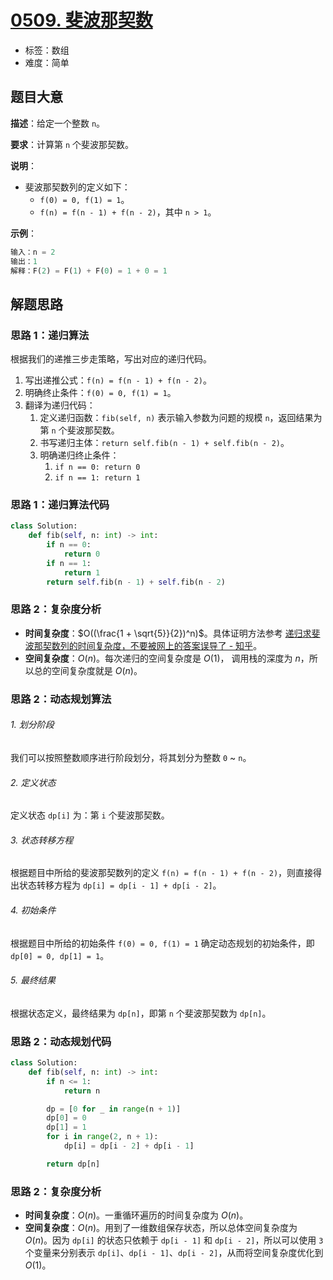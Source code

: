 # [0509. 斐波那契数](https://leetcode.cn/problems/fibonacci-number/)

- 标签：数组
- 难度：简单

## 题目大意

**描述**：给定一个整数 `n`。

**要求**：计算第 `n` 个斐波那契数。

**说明**：

- 斐波那契数列的定义如下：
  - `f(0) = 0, f(1) = 1`。
  - `f(n) = f(n - 1) + f(n - 2)`，其中 `n > 1`。


**示例**：

```Python
输入：n = 2
输出：1
解释：F(2) = F(1) + F(0) = 1 + 0 = 1
```

## 解题思路

### 思路 1：递归算法

根据我们的递推三步走策略，写出对应的递归代码。

1. 写出递推公式：`f(n) = f(n - 1) + f(n - 2)`。
2. 明确终止条件：`f(0) = 0, f(1) = 1`。
3. 翻译为递归代码：
   1. 定义递归函数：`fib(self, n)` 表示输入参数为问题的规模 `n`，返回结果为第 `n` 个斐波那契数。
   2. 书写递归主体：`return self.fib(n - 1) + self.fib(n - 2)`。
   3. 明确递归终止条件：
      1. `if n == 0: return 0`
      2. `if n == 1: return 1`

### 思路 1：递归算法代码

```Python
class Solution:
    def fib(self, n: int) -> int:
        if n == 0:
            return 0
        if n == 1:
            return 1
        return self.fib(n - 1) + self.fib(n - 2)
```

### 思路 2：复杂度分析

- **时间复杂度**：$O((\frac{1 + \sqrt{5}}{2})^n)$。具体证明方法参考 [递归求斐波那契数列的时间复杂度，不要被网上的答案误导了 - 知乎](https://zhuanlan.zhihu.com/p/256344121)。
- **空间复杂度**：$O(n)$。每次递归的空间复杂度是 $O(1)$， 调用栈的深度为 $n$，所以总的空间复杂度就是 $O(n)$。

### 思路 2：动态规划算法

###### 1. 划分阶段

我们可以按照整数顺序进行阶段划分，将其划分为整数 `0` ~ `n`。

###### 2. 定义状态

定义状态 `dp[i]` 为：第 `i` 个斐波那契数。

###### 3. 状态转移方程

根据题目中所给的斐波那契数列的定义 `f(n) = f(n - 1) + f(n - 2)`，则直接得出状态转移方程为 `dp[i] = dp[i - 1] + dp[i - 2]`。

###### 4. 初始条件

根据题目中所给的初始条件 `f(0) = 0, f(1) = 1` 确定动态规划的初始条件，即 `dp[0] = 0, dp[1] = 1`。

###### 5. 最终结果

根据状态定义，最终结果为 `dp[n]`，即第 `n` 个斐波那契数为 `dp[n]`。

### 思路 2：动态规划代码

```Python
class Solution:
    def fib(self, n: int) -> int:
        if n <= 1:
            return n

        dp = [0 for _ in range(n + 1)]
        dp[0] = 0
        dp[1] = 1
        for i in range(2, n + 1):
            dp[i] = dp[i - 2] + dp[i - 1]

        return dp[n]
```

### 思路 2：复杂度分析

- **时间复杂度**：$O(n)$。一重循环遍历的时间复杂度为 $O(n)$。
- **空间复杂度**：$O(n)$。用到了一维数组保存状态，所以总体空间复杂度为 $O(n)$。因为 `dp[i]` 的状态只依赖于 `dp[i - 1]` 和 `dp[i - 2]`，所以可以使用 `3` 个变量来分别表示 `dp[i]`、`dp[i - 1]`、`dp[i - 2]`，从而将空间复杂度优化到 $O(1)$。
